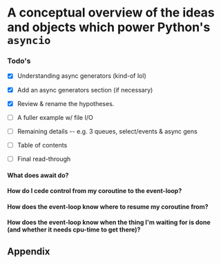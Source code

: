 # A conceptual overview of the ideas and objects which power Python's `asyncio`

### Todo's

- [x] Understanding async generators (kind-of lol)
- [x] Add an async generators section (if necessary)
- [x] Review & rename the hypotheses.
- [ ] A fuller example w/ file I/O
- [ ] Remaining details -- e.g. 3 queues, select/events & async gens
- [ ] Table of contents
- [ ] Final read-through




#### What does await do?

#### How do I cede control from my coroutine to the event-loop? 

#### How does the event-loop know where to resume my coroutine from?

#### How does the event-loop know when the thing I'm waiting for is done (and whether it needs cpu-time to get there)?

## Appendix

